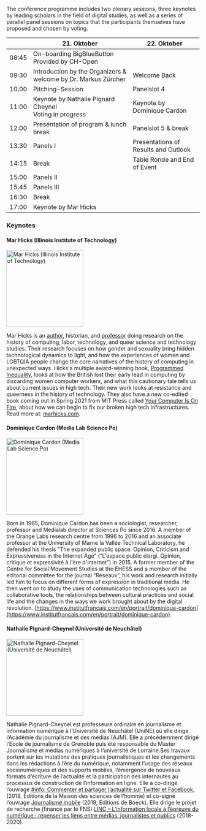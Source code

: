 The conference programme includes two plenary sessions, three keynotes by leading scholars in the field of digital studies, as well as a series of parallel panel sessions on topics that the participants themselves have proposed and chosen by voting.

<section>

|       | 21. Oktober                                                    | 22. Oktober                          |
| ----- | -------------------------------------------------------------- | ------------------------------------ |
| 08:45 | On-boarding BigBlueButton<br>Provided by CH-Open               |                                      |
| 09:30 | Introduction by the Organizers & welcome by Dr. Markus Zürcher | Welcome Back                         |
| 10:00 | Pitching-Session                                               | Panelslot 4                          |
| 11:00 | Keynote by Nathalie Pignard Cheynel<br>Voting in progress      | Keynote by Dominique Cardon          |
| 12:00 | Presentation of program & lunch break                          | Panelslot 5 & break                  |
| 13:30 | Panels I                                                       | Presentations of Results and Outlook |
| 14:15 | Break                                                          | Table Ronde and End of Event         |
| 15:00 | Panels II                                                      |                                      |
| 15:45 | Panels III                                                     |                                      |
| 16:30 | Break                                                          |                                      |
| 17:00 | Keynote by Mar Hicks                                           |                                      |

</section>

### Keynotes

#### Mar Hicks (Illinois Institute of Technology)

<img src="images/speakers/mar_hicks.jpeg" alt="Mar Hicks (Illinois Institute of Technology)" height="200" >

Mar Hicks is an [author](http://marhicks.com/writing.html), historian, and [professor](https://humansciences.iit.edu/faculty/marie-hicks) doing research on the history of computing, labor, technology, and queer science and technology studies. Their research focuses on how gender and sexuality bring hidden technological dynamics to light, and how the experiences of women and LGBTQIA people change the core narratives of the history of computing in unexpected ways. Hicks's multiple award-winning book, [Programmed Inequality](http://bit.ly/programmedinequality2), looks at how the British lost their early lead in computing by discarding women computer workers, and what this cautionary tale tells us about current issues in high tech. Their new work looks at resistance and queerness in the history of technology. They also have a new co-edited book coming out in Spring 2021 from MIT Press called [Your Computer Is On Fire](https://mitpress.mit.edu/books/your-computer-fire), about how we can begin to fix our broken high tech infrastructures. Read more at: [marhicks.com](http://marhicks.com).

#### Dominique Cardon (Media Lab Science Po)

<img src="images/speakers/dominique-cardon.jpg" alt="Dominique Cardon (Media Lab Science Po)" height="200" >

Born in 1965, Dominique Cardon has been a sociologist, researcher, professor and Medialab director at Sciences Po since 2016. A member of the Orange Labs research centre from 1996 to 2016 and an associate professor at the University of Marne la Vallée Technical Laboratory, he defended his thesis "The expanded public space. Opinion, Criticism and Expressiveness in the Internet Age” (“L'espace public élargi. Opinion, critique et expressivité à l'ère d'internet”) in 2015. A former member of the Centre for Social Movement Studies at the EHESS and a member of the editorial committee for the journal “Réseaux”, his work and research initially led him to focus on different forms of expression in traditional media. He then went on to study the uses of communication technologies such as collaborative tools, the relationships between cultural practices and social life and the changes in the ways we work brought about by the digital revolution. [https://www.institutfrancais.com/en/portrait/dominique-cardon](https://www.institutfrancais.com/en/portrait/dominique-cardon)

#### Nathalie Pignard-Cheynel (Université de Neuchâtel)

<img src="images/speakers/Pignard-Cheynel_Nathalie.jpeg" alt="Nathalie Pignard-Cheynel (Université de Neuchâtel)" height="200" >

Nathalie Pignard-Cheynel est professeure ordinaire en journalisme et information numérique à l’Université de Neuchâtel (UniNE) où elle dirige l’Académie du journalisme et des médias (AJM). Elle a précédemment dirigé l’Ecole de journalisme de Grenoble puis été responsable du Master Journalisme et médias numériques à l’université de Lorraine.Ses travaux portent sur les mutations des pratiques journalistiques et les changements dans les rédactions à l’ère du numérique, notamment l’usage des réseaux socionumériques et des supports mobiles, l’émergence de nouveaux formats d’écriture de l’actualité et la participation des internautes au processus de construction de l’information en ligne. Elle a co-dirigé l’ouvrage [#info: Commenter et partager l’actualité sur Twitter et Facebook](http://www.editions-msh.fr/livre/?GCOI=27351100210810), (2018, Éditions de la Maison des sciences de l’homme) et co-signé l’ouvrage [Journalisme mobile](https://www.deboecksuperieur.com/ouvrage/9782807313347-journalisme-mobile) (2019, Editions de Boeck). Elle dirige le projet de recherche (financé par le FNS) [LINC – L’information locale à l’épreuve du numérique : repenser les liens entre médias, journalistes et publics](https://www.unine.ch/ajm/linc) (2018-2020).
